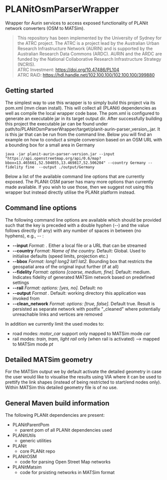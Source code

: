 # PLANitOsmParserWrapper

Wrapper for Aurin services to access exposed functionality of PLANit network converters (OSM to MATSim).

> This repository has been implemented by the University of Sydney for the ATRC project. The ATRC is a project lead by the Australian Urban Research Infrastructure Network (AURIN) and is supported by the Australian Research Data Commons (ARDC). AURIN and the ARDC are funded by the National Collaborative Research Infrastructure Strategy (NCRIS).  
ATRC Investment: https://doi.org/10.47486/PL104  
ATRC RAiD: https://hdl.handle.net/102.100.100/102.100.100/399880  

## Getting started

The simplest way to use this wrapper is to simply build this project via its pom.xml (mvn clean install). This will collect all (PLANit) dependencies as well as compile the local wrapper code base. The pom.xml is configured to generate an executable jar in its target output dir. After successfully building this project the executable jar can be found under path/to/PLANitOsmParserWrapper/target/planit-aurin-parser_version_.jar. It is this jar that can be run from the command line. Below you will find an example on how to conduct a simple conversion based on an OSM URL with a bounding box for a small area in Germany

```
java -jar planit-aurin-parser-version.jar --input "https://api.openstreetmap.org/api/0.6/map?bbox=13.465661,52.504055,13.469817,52.506204" --country Germany --fidelity fine  --output ./output/Germany
```

Below a list of the available command line options that are currently exposed. The PLANit OSM parser has many more options than currently made available. If you wish to use those, then we suggest not using this wrapper but instead directly utilise the PLANit platform instead.

## Command line options

The following command line options are available which should be provided such that the key is preceded with a double hyphen (--) and the value follows directly (if any) with any number of spaces in between (no hyphens), e.g., --<key> <value>:
 
 * **--input**    *Format: <path to input file>.* Either a local file or a URL that can be streamed
 * **--country**  *Format: Name of the country.* Default: Global. Used to initialise defaults (speed limits, projection etc.) 
 * **--bbox**     *Format: long1 long2 lat1 lat2.* Bounding box that restricts the geospatial area of the original input further (if at all)
 * **--fidelity** *Format: options [coarse, medium, fine].* Default: medium. Indicates fidelity of generated MATSim network based on predefined settings
 * **--rail** *Format: options: [yes, no].* Default: no
 * **--output** *Format <path to output directory>.* Default: working directory this application was invoked from
 * **--clean_network** *Format: options: [true, false].* Default true. Result is persisted as separate network with postfix "_cleaned" where potentially unreachable links and vertices are removed
 
 In addition we currently limit the used modes to:
 
 * road modes: *motor_car* support only mapped to MATSim mode *car*
 * rail modes: *train, tram, light rail* only (when rail is activated) --> mapped to MATSim mode *pt*

## Detailed MATSim geometry

For the MATSim output we by default activate the detailed geometry in case the user would like to visualise the results using VIA
where it can be used to prettify the link shapes (instead of being restricted to start/end nodes only). Within MATSim this detailed geometry file is of no use.

## General Maven build information 

The following PLANit dependencies are present:

* PLANitParentPom
    * parent pom of all PLANit dependencies used
* PLANitUtils
    * generic utilities 
* PLANit
    * core PLANit repo 
* PLANitOSM
    * code for parsing Open Street Map networks 
* PLANitMatsim
    * code for prsisting networks in MATSim format
